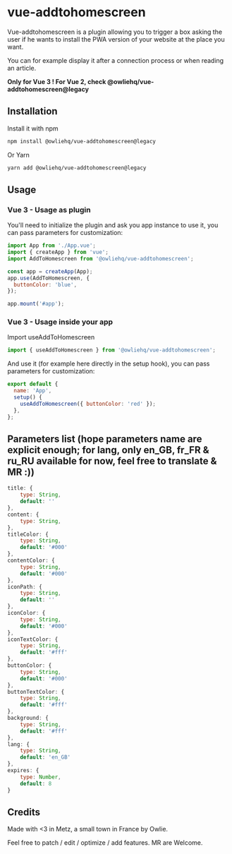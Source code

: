 # vue-addtohomescreen

Vue-addtohomescreen is a plugin allowing you to trigger a box asking the user if he wants to install the PWA version of your website at the place you want.

You can for example display it after a connection process or when reading an article.

**Only for Vue 3 ! For Vue 2, check @owliehq/vue-addtohomescreen@legacy**

## Installation

Install it with npm

```bash
npm install @owliehq/vue-addtohomescreen@legacy
```

Or Yarn

```bash
yarn add @owliehq/vue-addtohomescreen@legacy
```

## Usage

### Vue 3 - Usage as plugin

You'll need to initialize the plugin and ask you app instance to use it, you can pass parameters for customization:

```javascript
import App from './App.vue';
import { createApp } from 'vue';
import AddToHomescreen from '@owliehq/vue-addtohomescreen';

const app = createApp(App);
app.use(AddToHomescreen, {
  buttonColor: 'blue',
});

app.mount('#app');
```

### Vue 3 - Usage inside your app

Import useAddToHomescreen

```javascript
import { useAddToHomescreen } from '@owliehq/vue-addtohomescreen';
```

And use it (for example here directly in the setup hook), you can pass parameters for customization:

```javascript
export default {
  name: 'App',
  setup() {
    useAddToHomescreen({ buttonColor: 'red' });
  },
};
```

## Parameters list (hope parameters name are explicit enough; for lang, only en_GB, fr_FR & ru_RU available for now, feel free to translate & MR :))

```javascript
title: {
	type: String,
	default: ''
},
content: {
	type: String,
},
titleColor: {
	type: String,
	default: '#000'
},
contentColor: {
	type: String,
	default: '#000'
},
iconPath: {
	type: String,
	default: ''
},
iconColor: {
	type: String,
	default: '#000'
},
iconTextColor: {
	type: String,
	default: '#fff'
},
buttonColor: {
	type: String,
	default: '#000'
},
buttonTextColor: {
	type: String,
	default: '#fff'
},
background: {
	type: String,
	default: '#fff'
},
lang: {
	type: String,
	default: 'en_GB'
},
expires: {
	type: Number,
	default: 8
}

```

## Credits

Made with <3 in Metz, a small town in France by Owlie.

Feel free to patch / edit / optimize / add features. MR are Welcome.
